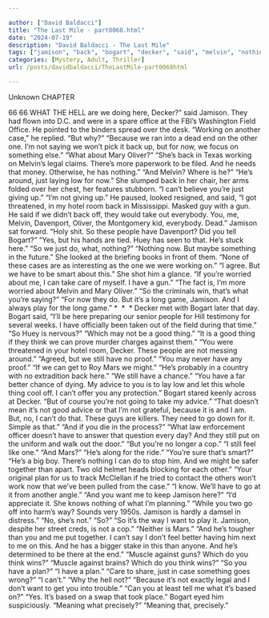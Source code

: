 ```yaml
---

author: ["David Baldacci"]
title: "The Last Mile - part0068.html"
date: "2024-07-19"
description: "David Baldacci - The Last Mile"
tags: ["jamison", "back", "bogart", "decker", "said", "melvin", "nothing", "still", "go", "working", "case", "something", "take", "people", "win", "good", "think", "want", "hell", "office", "field", "another", "one", "saying", "mary"]
categories: [Mystery, Adult, Thriller]
url: /posts/davidbaldacci/TheLastMile-part0068html

---
```



Unknown
CHAPTER
66
66
WHAT THE HELL are we doing here, Decker?” said Jamison.
They had flown into D.C. and were in a spare office at the FBI’s Washington Field Office.
He pointed to the binders spread over the desk. “Working on another case,” he replied.
“But why?”
“Because we ran into a dead end on the other one. I’m not saying we won’t pick it back up, but for now, we focus on something else.”
“What about Mary Oliver?”
“She’s back in Texas working on Melvin’s legal claims. There’s more paperwork to be filed. And he needs that money. Otherwise, he has nothing.”
“And Melvin? Where is he?”
“He’s around, just laying low for now.”
She slumped back in her chair, her arms folded over her chest, her features stubborn. “I can’t believe you’re just giving up.”
“I’m not giving up.” He paused, looked resigned, and said, “I got threatened, in my hotel room back in Mississippi. Masked guy with a gun. He said if we didn’t back off, they would take out everybody. You, me, Melvin, Davenport, Oliver, the Montgomery kid, everybody. Dead.”
Jamison sat forward. “Holy shit. So these people have Davenport? Did you tell Bogart?”
“Yes, but his hands are tied. Huey has seen to that. He’s stuck here.”
“So we just do, what, nothing?”
“Nothing now. But maybe something in the future.”
She looked at the briefing books in front of them. “None of these cases are as interesting as the one we were working on.”
“I agree. But we have to be smart about this.”
She shot him a glance. “If you’re worried about me, I can take care of myself. I have a gun.”
“The fact is, I’m more worried about Melvin and Mary Oliver.”
“So the criminals win, that’s what you’re saying?”
“For now they do. But it’s a long game, Jamison. And I always play for the long game.”
*  *  *
Decker met with Bogart later that day.
Bogart said, “I’ll be here preparing our senior people for Hill testimony for several weeks. I have officially been taken out of the field during that time.”
“So Huey is nervous?”
“Which may not be a good thing.”
“It is a good thing if they think we can prove murder charges against them.”
“You were threatened in your hotel room, Decker. These people are not messing around.”
“Agreed, but we still have no proof.”
“You may never have any proof.”
“If we can get to Roy Mars we might.”
“He’s probably in a country with no extradition back here.”
“We still have a chance.”
“You have a far better chance of dying. My advice to you is to lay low and let this whole thing cool off. I can’t offer you any protection.” Bogart stared keenly across at Decker. “But of course you’re not going to take my advice.”
“That doesn’t mean it’s not good advice or that I’m not grateful, because it is and I am. But, no, I can’t do that. These guys are killers. They need to go down for it. Simple as that.”
“And if you die in the process?”
“What law enforcement officer doesn’t have to answer that question every day? And they still put on the uniform and walk out the door.”
“But you’re no longer a cop.”
“I still feel like one.”
“And Mars?”
“He’s along for the ride.”
“You’re sure that’s smart?”
“He’s a big boy. There’s nothing I can do to stop him. And we might be safer together than apart. Two old helmet heads blocking for each other.”
“Your original plan for us to track McClellan if he tried to contact the others won’t work now that we’ve been pulled from the case.”
“I know. We’ll have to go at it from another angle.”
“And you want me to keep Jamison here?”
“I’d appreciate it. She knows nothing of what I’m planning.”
“While you two go off into harm’s way? Sounds very 1950s. Jamison is hardly a damsel in distress.”
“No, she’s not.”
“So?”
“So it’s the way I want to play it. Jamison, despite her street creds, is not a cop.”
“Neither is Mars.”
“And he’s tougher than you and me put together. I can’t say I don’t feel better having him next to me on this. And he has a bigger stake in this than anyone. And he’s determined to be there at the end.”
“Muscle against guns? Which do you think wins?”
“Muscle against brains? Which do you think wins?”
“So you have a plan?”
“I have a plan.”
“Care to share, just in case something goes wrong?”
“I can’t.”
“Why the hell not?”
“Because it’s not exactly legal and I don’t want to get you into trouble.”
“Can you at least tell me what it’s based on?”
“Yes. It’s based on a swap that took place.”
Bogart eyed him suspiciously. “Meaning what precisely?”
“Meaning that, precisely.”
